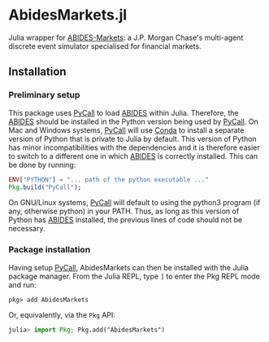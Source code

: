 # AbidesMarkets.jl
Julia wrapper for [ABIDES-Markets](https://github.com/jpmorganchase/abides-jpmc-public): a J.P. Morgan Chase's multi-agent discrete event simulator specialised for financial markets.

## Installation

### Preliminary setup 
This package uses [PyCall](https://github.com/JuliaPy/PyCall.jl) to load [ABIDES](https://github.com/jpmorganchase/abides-jpmc-public) within Julia. Therefore, the [ABIDES](https://github.com/jpmorganchase/abides-jpmc-public) should be installed in the Python version being used by [PyCall](https://github.com/JuliaPy/PyCall.jl). On Mac and Windows systems, [PyCall](https://github.com/JuliaPy/PyCall.jl) will use [Conda](https://github.com/JuliaPy/Conda.jl) to install a separate version of Python that is private to Julia by default. This version of Python has minor incompatibilities with the dependencies and it is therefore easier to switch to a different one in which [ABIDES](https://github.com/jpmorganchase/abides-jpmc-public) is correctly installed. This can be done by running:
```julia
ENV["PYTHON"] = "... path of the python executable ..."
Pkg.build("PyCall");
```

On GNU/Linux systems, [PyCall](https://github.com/JuliaPy/PyCall.jl) will default to using the python3 program (if any, otherwise python) in your PATH. Thus, as long as this version of Python has [ABIDES](https://github.com/jpmorganchase/abides-jpmc-public) installed, the previous lines of code should not be necessary.

### Package installation
Having setup [PyCall](https://github.com/JuliaPy/PyCall.jl), AbidesMarkets can then be installed with the Julia package manager.
From the Julia REPL, type `]` to enter the Pkg REPL mode and run:

```
pkg> add AbidesMarkets
```

Or, equivalently, via the `Pkg` API:

```julia
julia> import Pkg; Pkg.add("AbidesMarkets")
```
